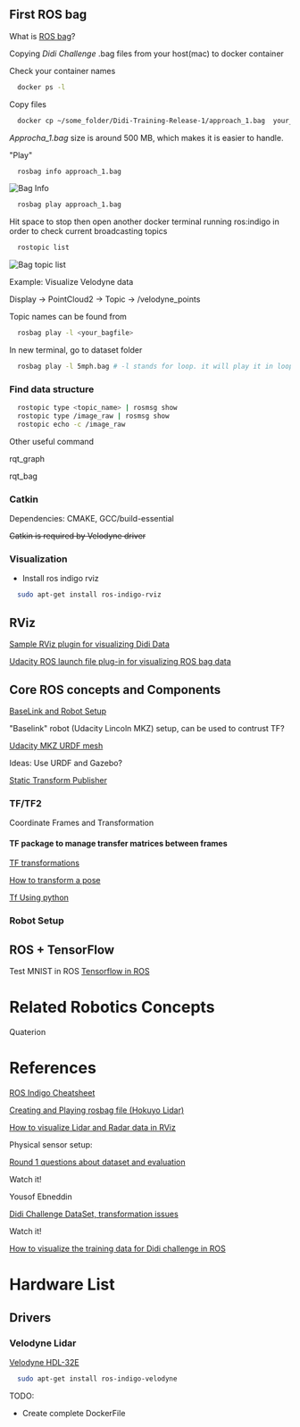## First ROS bag

What is [ROS bag](http://wiki.ros.org/Bags)?

Copying _Didi Challenge_ .bag files from your host(mac) to docker container


  Check your container names
```bash
  docker ps -l
```

  Copy files
```bash
  docker cp ~/some_folder/Didi-Training-Release-1/approach_1.bag  your_container_name:/approach_1.bag
```

_Approcha_1.bag_ size is around 500 MB, which makes it is easier to handle.

  "Play"

```bash
  rosbag info approach_1.bag
```

![Bag Info](https://bytebucket.org/Khanhh/formual-di/raw/bafb977b72fb1d15d32ca91c48dd149916556d51/setup/baginfo.png?token=0629ae6ebfec8672e7ad7c9505a57022b751c00f)

```bash
  rosbag play approach_1.bag
```

Hit space to stop then open another docker terminal running ros:indigo in order to check current broadcasting topics

```bash
  rostopic list
```

![Bag topic list](https://bytebucket.org/Khanhh/formual-di/raw/80b773c13c8866dc41abcd798b31f0e10fede9cb/setup/bag_topic_list.png?token=648419427493c8e31fedde4d7c749a13b4aa4d8f)


Example: Visualize Velodyne data

 Display -> PointCloud2 -> Topic -> /velodyne_points

  Topic names can be found from 

  ```bash
    rosbag play -l <your_bagfile>
  ```

  In new terminal, go to dataset folder

  ```bash
    rosbag play -l 5mph.bag # -l stands for loop. it will play it in loop
  ```

### Find data structure
  
  ```bash
    rostopic type <topic_name> | rosmsg show
    rostopic type /image_raw | rosmsg show
    rostopic echo -c /image_raw
  ```

  Other useful command

  rqt_graph

  rqt_bag


### Catkin

Dependencies: CMAKE, GCC/build-essential

~~Catkin is required by Velodyne driver~~

### Visualization

 * Install ros indigo rviz

```bash
  sudo apt-get install ros-indigo-rviz
```

## RViz

[Sample RViz plugin for visualizing Didi Data](https://github.com/jokla/didi_challenge_ros)

[Udacity ROS launch file plug-in for visualizing ROS bag data](https://github.com/udacity/self-driving-car/tree/master/datasets/udacity_launch)

## Core ROS concepts and Components

[BaseLink and Robot Setup](http://wiki.ros.org/navigation/Tutorials/RobotSetup/TF)


"Baselink" robot (Udacity Lincoln MKZ) setup, can be used to contrust TF?

[Udacity MKZ URDF mesh](https://bitbucket.org/DataspeedInc/dbw_mkz_ros/src/0ee2d85ecbe101dca33316ed0855089e2c668707/dbw_mkz_description/urdf/mkz.urdf.xacro?at=default&fileviewer=file-view-default)

Ideas: Use URDF and Gazebo?

[Static Transform Publisher](http://wiki.ros.org/tf)

### TF/TF2

Coordinate Frames and Transformation

#### TF package to manage transfer matrices between frames

[TF transformations](http://wiki.ros.org/tf/Overview/Transformations)

[How to transform a pose](http://answers.ros.org/question/215656/how-to-transform-a-pose/)

[Tf Using python](http://wiki.ros.org/tf/TfUsingPython)

### Robot Setup

## ROS + TensorFlow

Test MNIST in ROS
[Tensorflow in ROS](https://github.com/shunchan0677/Tensorflow_in_ROS/blob/master/tensorflow_in_ros_mnist.py)

# Related Robotics Concepts

Quaterion

# References

[ROS Indigo Cheatsheet](https://w3.cs.jmu.edu/spragunr/CS354_F15/handouts/ROSCheatsheet.pdf)

[Creating and Playing rosbag file (Hokuyo Lidar)](http://yasirkiani.blogspot.com/2015/03/creating-and-playing-rosbag-file.html)

[How to visualize Lidar and Radar data in RViz](https://discussions.udacity.com/t/how-to-visualize-lidar-and-radar-data-in-rviz/232711)

Physical sensor setup:

[Round 1 questions about dataset and evaluation](https://discussions.udacity.com/t/round-1-questions-about-dataset-and-evaluation/231931/8)

Watch it!

Yousof Ebneddin

[Didi Challenge DataSet, transformation issues](https://www.youtube.com/watch?v=5JsO8ifppgA)

Watch it!

[How to visualize the training data for Didi challenge in ROS](https://www.youtube.com/watch?v=RVFpwMAeBOA)

# Hardware List

## Drivers

### Velodyne Lidar

[Velodyne HDL-32E](http://wiki.ros.org/velodyne/Tutorials/Getting%20Started%20with%20the%20HDL-32E)

```bash
  sudo apt-get install ros-indigo-velodyne
```

TODO:

  * Create complete DockerFile
